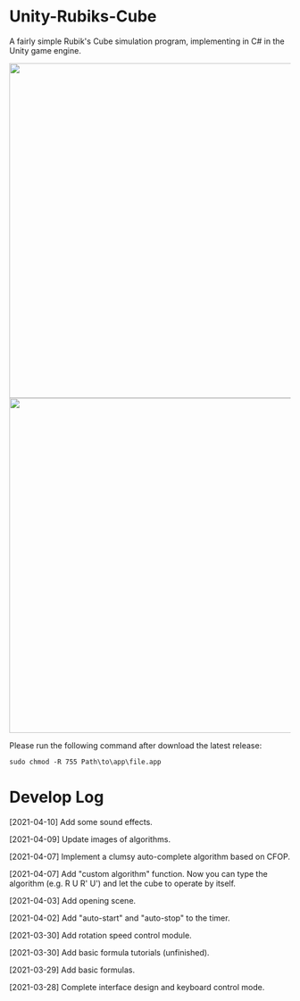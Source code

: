 # Unity-Rubiks-Cube
A fairly simple Rubik's Cube simulation program, implementing in C# in the Unity game engine.

<img src="pics/screen_0.PNG" width="600">

<img src="pics/Project-1.gif" width="600">

Please run the following command after download the latest release:

``
  sudo chmod -R 755 Path\to\app\file.app
``

# Develop Log

[2021-04-10] Add some sound effects.

[2021-04-09] Update images of algorithms.

[2021-04-07] Implement a clumsy auto-complete algorithm based on CFOP.

[2021-04-07] Add "custom algorithm" function. Now you can type the algorithm (e.g. R U R' U') and let the cube to operate by itself.

[2021-04-03] Add opening scene.

[2021-04-02] Add "auto-start" and "auto-stop" to the timer.

[2021-03-30] Add rotation speed control module.

[2021-03-30] Add basic formula tutorials (unfinished).

[2021-03-29] Add basic formulas.

[2021-03-28] Complete interface design and keyboard control mode.
